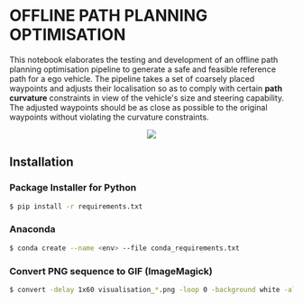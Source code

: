 # OFFLINE PATH PLANNING OPTIMISATION
This notebook elaborates the testing and development of an offline path planning optimisation pipeline to generate a safe and feasible reference path for a ego vehicle. The pipeline takes a set of coarsely placed waypoints and adjusts their localisation so as to comply with certain **path curvature** constraints in view of the vehicle's size and steering capability. The adjusted waypoints should be as close as possible to the original waypoints without violating the curvature constraints.

<div align="center">
	<img src="resources/vis.gif" />
</div>

## Installation
### Package Installer for Python
```bash
$ pip install -r requirements.txt
```

### Anaconda
```bash
$ conda create --name <env> --file conda_requirements.txt
```

### Convert PNG sequence to GIF (ImageMagick)
```bash
$ convert -delay 1x60 visualisation_*.png -loop 0 -background white -alpha remove vis.gif

```